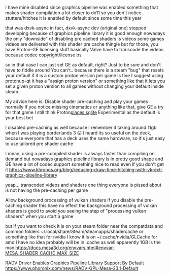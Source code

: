 I have mine disabled since graphics pipeline was enabled
something that makes shader compilation a lot closer to dx11 so you don't notice stutters/hitches
it is enabled by default since some time this year

that was dxvk-async
in fact, dxvk-async dev (original one) stopped developing because of graphics pipeline library
it is good enough nowadays
the only "downside" of disabling pre cached shaders is videos
some games videos are delivered with this shader pre cache thingie
but for those, you have Proton-GE
licensing stuff basically
Valve have to transcode the videos because codec copyright/license bs

so in that case I can just set GE as default, right? Just to be sure and don't have to fiddle around
You can't..
because there is a steam "bug" that resets your default if it is a custom proton version
per game is fine
I suggest using protonup-qt
it has a "assign proton version" or something like that
it lets you set a given proton version to all games
without changing your default inside steam

My advice here is:
Disable shader pre-caching and play your games normally
If you notice missing cinematics or anything like that, give GE a try for that game
I still think Proton[places.sqlite](..%2F..%2F..%2F.mozilla%2Ffirefox%2Fda2bwsif.default-release%2Fplaces.sqlite) Experimental as the default is your best bet

I disabled pre-caching as well because I remember it taking around 11gb when I was playing borderlands 3 😛
I heard its so useful on the deck, because everyone that has a deck uses the same hardware, so it's just easy to use tailored pre shader cache

I mean, using a pre-compiled shader is always faster than compiling on demand
but nowadays graphics pipeline library is in pretty good shape and GE have a lot of codec support
something nice to read
even if you don't get it
https://www.khronos.org/blog/reducing-draw-time-hitching-with-vk-ext-graphics-pipeline-library

yeap... transcoded videos and shaders
one thing everyone is pissed about is not having the pre-caching per game

Allow background processing of vulkan shaders
if you disable the pre-caching shader this have no effect
the background processing of vulkan shaders is good to avoid you seeing the step of "processing vulkan shaders" when you start a game

but if you want to check it is on your steam folder
near the compatdata and common folders
~/.local/share/Steam/steamapps/shadercache
or something like that
for nvidia I know it is on ~/.cache/nvidia/GLCache
for amd I have no idea
probably will be in .cache as well
apparently 1GB is the max
https://docs.mesa3d.org/envvars.html#envvar-MESA_SHADER_CACHE_MAX_SIZE


RADV Driver Enables Graphics Pipeline Library Support By Default
https://www.phoronix.com/news/RADV-GPL-Mesa-23.1-Default